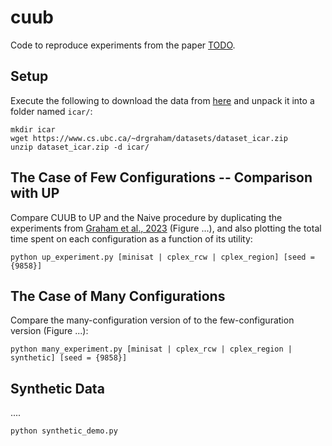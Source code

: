 # cuub

Code to reproduce experiments from the paper [TODO](...).

## Setup

Execute the following to download the data from [here](https://www.cs.ubc.ca/~drgraham/datasets.html) and unpack it into a folder named `icar/`:
```
mkdir icar
wget https://www.cs.ubc.ca/~drgraham/datasets/dataset_icar.zip
unzip dataset_icar.zip -d icar/
```

## The Case of Few Configurations -- Comparison with UP

Compare CUUB to UP and the Naive procedure by duplicating the experiments from [Graham et al., 2023](https://arxiv.org/abs/2310.20401) (Figure ...), and also plotting the total time spent on each configuration as a function of its utility:
```
python up_experiment.py [minisat | cplex_rcw | cplex_region] [seed = {9858}]
```


## The Case of Many Configurations

Compare the many-configuration version of to the few-configuration version (Figure ...):
```
python many_experiment.py [minisat | cplex_rcw | cplex_region | synthetic] [seed = {9858}]
```

## Synthetic Data 

....
```
python synthetic_demo.py
```

